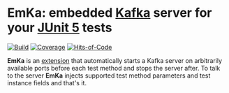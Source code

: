 # EmKa: embedded [Kafka](https://kafka.apache.org/) server for your [JUnit 5](https://junit.org/junit5/) tests

[![Build](https://img.shields.io/github/actions/workflow/status/SamPanza/EmKa/build.yml?style=for-the-badge)](https://github.com/SamPanza/EmKa/actions/workflows/build.yml)
[![Coverage](https://img.shields.io/codecov/c/github/SamPanza/EmKa?style=for-the-badge)](https://app.codecov.io/gh/SamPanza/EmKa)
[![Hits-of-Code](https://img.shields.io/badge/dynamic/json?style=for-the-badge&label=Hits-of-Code&query=$.count&url=https://hitsofcode.com/github/SamPanza/EmKa/json?branch=main)](https://hitsofcode.com/github/SamPanza/EmKa/view?branch=main)

**EmKa** is an [extension](https://junit.org/junit5/docs/current/user-guide/#extensions) that automatically
starts a Kafka server on arbitrarily available ports before each test method and stops the server after.
To talk to the server **EmKa** injects supported test method parameters and test instance fields and that's it.
